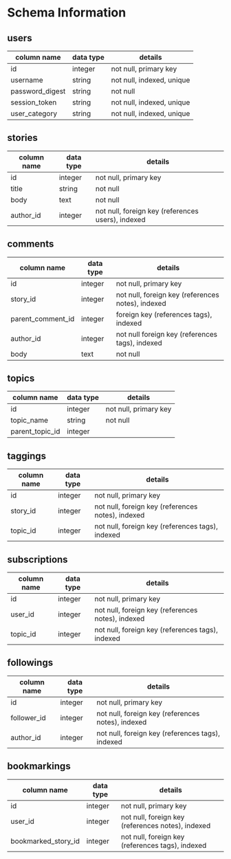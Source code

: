 # Schema Information

## users
column name     | data type | details
----------------|-----------|-----------------------
id              | integer   | not null, primary key
username        | string    | not null, indexed, unique
password_digest | string    | not null
session_token   | string    | not null, indexed, unique
user_category   | string    | not null, indexed, unique

## stories
column name | data type | details
------------|-----------|-----------------------
id          | integer   | not null, primary key
title       | string    | not null
body        | text      | not null
author_id   | integer   | not null, foreign key (references users), indexed

## comments
column name | data type | details
------------|-----------|-----------------------
id          | integer   | not null, primary key
story_id  | integer   | not null, foreign key (references notes), indexed
parent_comment_id| integer   | foreign key (references tags), indexed
author_id   | integer    |not null foreign key (references tags), indexed
body        |text       |not null

## topics
column name | data type | details
------------|-----------|-----------------------
id          | integer   | not null, primary key
topic_name  | string    | not null
parent_topic_id| integer  |

## taggings
column name | data type | details
------------|-----------|-----------------------
id          | integer   | not null, primary key
story_id     | integer   | not null, foreign key (references notes), indexed
topic_id      | integer   | not null, foreign key (references tags), indexed


## subscriptions
column name | data type | details
------------|-----------|-----------------------
id          | integer   | not null, primary key
user_id     | integer   | not null, foreign key (references notes), indexed
topic_id    | integer   | not null, foreign key (references tags), indexed

## followings
column name | data type | details
------------|-----------|-----------------------
id          | integer   | not null, primary key
follower_id     | integer   | not null, foreign key (references notes), indexed
author_id      | integer   | not null, foreign key (references tags), indexed

## bookmarkings
column name | data type | details
------------|-----------|-----------------------
id          | integer   | not null, primary key
user_id     | integer   | not null, foreign key (references notes), indexed
bookmarked_story_id  | integer   | not null, foreign key (references tags), indexed

